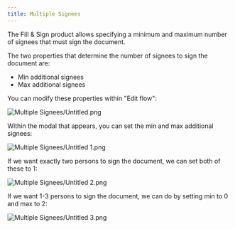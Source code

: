 ```yaml
---
title: Multiple Signees
---
```


The Fill & Sign product allows specifying a minimum and maximum number of
signees that must sign the document.

The two properties that determine the number of signees to sign the document
are:

- Min additional signees
- Max additional signees

You can modify these properties within "Edit flow":

![Multiple Signees/Untitled.png](/img/fill-and-sign/multiple-signees/Untitled.png)

Within the modal that appears, you can set the min and max additional signees:

![Multiple Signees/Untitled 1.png](/img/fill-and-sign/multiple-signees/Untitled-01.png)

If we want exactly two persons to sign the document, we can set both of these to
1:

![Multiple Signees/Untitled 2.png](/img/fill-and-sign/multiple-signees/Untitled-02.png)

If we want 1-3 persons to sign the document, we can do by setting min to 0 and
max to 2:

![Multiple Signees/Untitled 3.png](/img/fill-and-sign/multiple-signees/Untitled-03.png)
